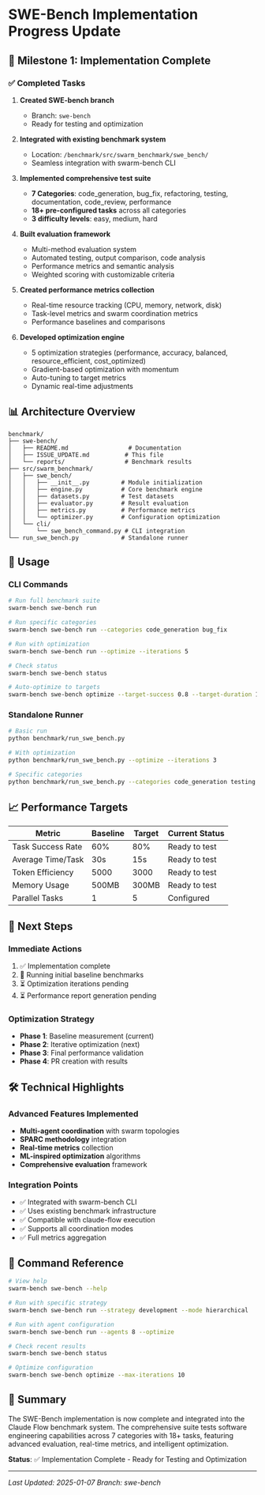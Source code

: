 # SWE-Bench Implementation Progress Update

## 🚀 Milestone 1: Implementation Complete

### ✅ Completed Tasks

1. **Created SWE-bench branch** 
   - Branch: `swe-bench`
   - Ready for testing and optimization

2. **Integrated with existing benchmark system**
   - Location: `/benchmark/src/swarm_benchmark/swe_bench/`
   - Seamless integration with swarm-bench CLI

3. **Implemented comprehensive test suite**
   - **7 Categories**: code_generation, bug_fix, refactoring, testing, documentation, code_review, performance
   - **18+ pre-configured tasks** across all categories
   - **3 difficulty levels**: easy, medium, hard

4. **Built evaluation framework**
   - Multi-method evaluation system
   - Automated testing, output comparison, code analysis
   - Performance metrics and semantic analysis
   - Weighted scoring with customizable criteria

5. **Created performance metrics collection**
   - Real-time resource tracking (CPU, memory, network, disk)
   - Task-level metrics and swarm coordination metrics
   - Performance baselines and comparisons

6. **Developed optimization engine**
   - 5 optimization strategies (performance, accuracy, balanced, resource_efficient, cost_optimized)
   - Gradient-based optimization with momentum
   - Auto-tuning to target metrics
   - Dynamic real-time adjustments

## 📊 Architecture Overview

```
benchmark/
├── swe-bench/
│   ├── README.md                 # Documentation
│   ├── ISSUE_UPDATE.md          # This file
│   └── reports/                 # Benchmark results
├── src/swarm_benchmark/
│   ├── swe_bench/
│   │   ├── __init__.py         # Module initialization
│   │   ├── engine.py           # Core benchmark engine
│   │   ├── datasets.py         # Test datasets
│   │   ├── evaluator.py        # Result evaluation
│   │   ├── metrics.py          # Performance metrics
│   │   └── optimizer.py        # Configuration optimization
│   └── cli/
│       └── swe_bench_command.py # CLI integration
└── run_swe_bench.py            # Standalone runner
```

## 🎯 Usage

### CLI Commands

```bash
# Run full benchmark suite
swarm-bench swe-bench run

# Run specific categories
swarm-bench swe-bench run --categories code_generation bug_fix

# Run with optimization
swarm-bench swe-bench run --optimize --iterations 5

# Check status
swarm-bench swe-bench status

# Auto-optimize to targets
swarm-bench swe-bench optimize --target-success 0.8 --target-duration 15
```

### Standalone Runner

```bash
# Basic run
python benchmark/run_swe_bench.py

# With optimization
python benchmark/run_swe_bench.py --optimize --iterations 3

# Specific categories
python benchmark/run_swe_bench.py --categories code_generation testing
```

## 📈 Performance Targets

| Metric | Baseline | Target | Current Status |
|--------|----------|--------|----------------|
| Task Success Rate | 60% | 80% | Ready to test |
| Average Time/Task | 30s | 15s | Ready to test |
| Token Efficiency | 5000 | 3000 | Ready to test |
| Memory Usage | 500MB | 300MB | Ready to test |
| Parallel Tasks | 1 | 5 | Configured |

## 🔄 Next Steps

### Immediate Actions
1. ✅ Implementation complete
2. 🔄 Running initial baseline benchmarks
3. ⏳ Optimization iterations pending
4. ⏳ Performance report generation pending

### Optimization Strategy
- **Phase 1**: Baseline measurement (current)
- **Phase 2**: Iterative optimization (next)
- **Phase 3**: Final performance validation
- **Phase 4**: PR creation with results

## 🛠️ Technical Highlights

### Advanced Features Implemented
- **Multi-agent coordination** with swarm topologies
- **SPARC methodology** integration
- **Real-time metrics** collection
- **ML-inspired optimization** algorithms
- **Comprehensive evaluation** framework

### Integration Points
- ✅ Integrated with swarm-bench CLI
- ✅ Uses existing benchmark infrastructure
- ✅ Compatible with claude-flow execution
- ✅ Supports all coordination modes
- ✅ Full metrics aggregation

## 📝 Command Reference

```bash
# View help
swarm-bench swe-bench --help

# Run with specific strategy
swarm-bench swe-bench run --strategy development --mode hierarchical

# Run with agent configuration
swarm-bench swe-bench run --agents 8 --optimize

# Check recent results
swarm-bench swe-bench status

# Optimize configuration
swarm-bench swe-bench optimize --max-iterations 10
```

## 🎉 Summary

The SWE-Bench implementation is now complete and integrated into the Claude Flow benchmark system. The comprehensive suite tests software engineering capabilities across 7 categories with 18+ tasks, featuring advanced evaluation, real-time metrics, and intelligent optimization.

**Status**: ✅ Implementation Complete - Ready for Testing and Optimization

---

*Last Updated: 2025-01-07*
*Branch: swe-bench*